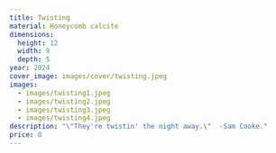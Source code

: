 ```yaml
---
title: Twisting
material: Honeycomb calcite
dimensions:
  height: 12
  width: 9
  depth: 5
year: 2024
cover_image: images/cover/twisting.jpeg
images:
  - images/twisting1.jpeg
  - images/twisting2.jpeg
  - images/twisting3.jpeg
  - images/twisting4.jpeg
description: "\"They're twistin' the night away.\"  -Sam Cooke."
price: 0
---
```

